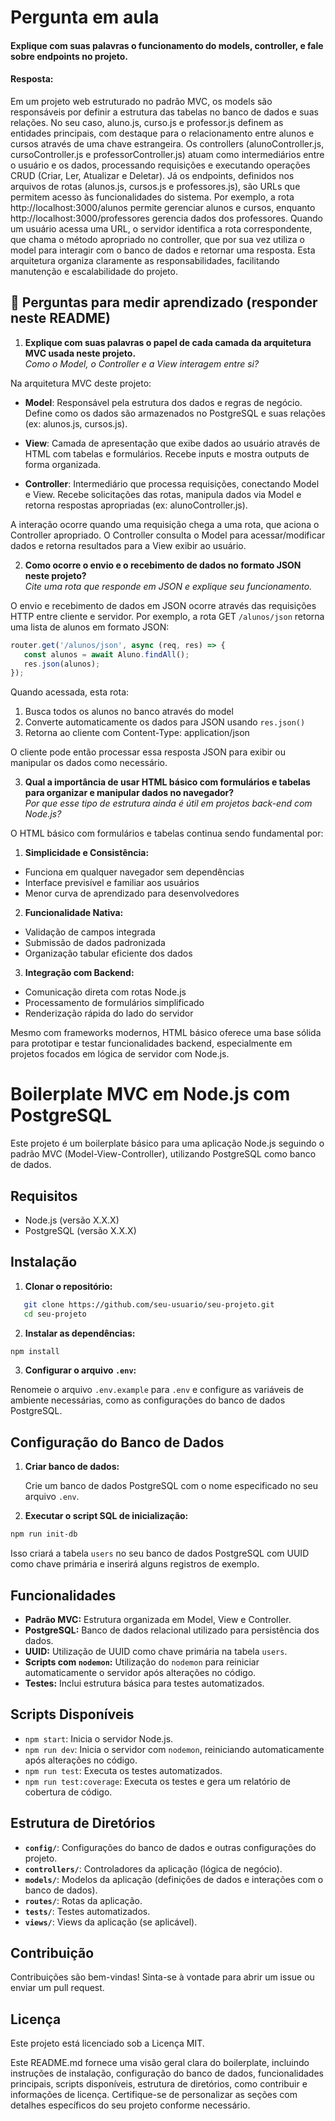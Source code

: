 # Pergunta em aula

#### Explique com suas palavras o funcionamento do models, controller, e fale sobre endpoints no projeto.

#### Resposta:

Em um projeto web estruturado no padrão MVC, os models são responsáveis por definir a estrutura das tabelas no banco de dados e suas relações. No seu caso, aluno.js, curso.js e professor.js definem as entidades principais, com destaque para o relacionamento entre alunos e cursos através de uma chave estrangeira. Os controllers (alunoController.js, cursoController.js e professorController.js) atuam como intermediários entre o usuário e os dados, processando requisições e executando operações CRUD (Criar, Ler, Atualizar e Deletar). Já os endpoints, definidos nos arquivos de rotas (alunos.js, cursos.js e professores.js), são URLs que permitem acesso às funcionalidades do sistema. Por exemplo, a rota http://localhost:3000/alunos permite gerenciar alunos e cursos, enquanto http://localhost:3000/professores gerencia dados dos professores. Quando um usuário acessa uma URL, o servidor identifica a rota correspondente, que chama o método apropriado no controller, que por sua vez utiliza o model para interagir com o banco de dados e retornar uma resposta. Esta arquitetura organiza claramente as responsabilidades, facilitando manutenção e escalabilidade do projeto.

## 🧠 Perguntas para medir aprendizado (responder neste README)

1. **Explique com suas palavras o papel de cada camada da arquitetura MVC usada neste projeto.**  
  *Como o Model, o Controller e a View interagem entre si?*

Na arquitetura MVC deste projeto:

- **Model**: Responsável pela estrutura dos dados e regras de negócio. Define como os dados são armazenados no PostgreSQL e suas relações (ex: alunos.js, cursos.js). 

- **View**: Camada de apresentação que exibe dados ao usuário através de HTML com tabelas e formulários. Recebe inputs e mostra outputs de forma organizada.

- **Controller**: Intermediário que processa requisições, conectando Model e View. Recebe solicitações das rotas, manipula dados via Model e retorna respostas apropriadas (ex: alunoController.js).

A interação ocorre quando uma requisição chega a uma rota, que aciona o Controller apropriado. O Controller consulta o Model para acessar/modificar dados e retorna resultados para a View exibir ao usuário.

2. **Como ocorre o envio e o recebimento de dados no formato JSON neste projeto?**  
  *Cite uma rota que responde em JSON e explique seu funcionamento.*

O envio e recebimento de dados em JSON ocorre através das requisições HTTP entre cliente e servidor. Por exemplo, a rota GET `/alunos/json` retorna uma lista de alunos em formato JSON:

```javascript
router.get('/alunos/json', async (req, res) => {
   const alunos = await Aluno.findAll();
   res.json(alunos);
});
```

Quando acessada, esta rota:
1. Busca todos os alunos no banco através do model
2. Converte automaticamente os dados para JSON usando `res.json()`
3. Retorna ao cliente com Content-Type: application/json

O cliente pode então processar essa resposta JSON para exibir ou manipular os dados como necessário.

3. **Qual a importância de usar HTML básico com formulários e tabelas para organizar e manipular dados no navegador?**  
  *Por que esse tipo de estrutura ainda é útil em projetos back-end com Node.js?*

O HTML básico com formulários e tabelas continua sendo fundamental por:

1. **Simplicidade e Consistência:**
  - Funciona em qualquer navegador sem dependências
  - Interface previsível e familiar aos usuários
  - Menor curva de aprendizado para desenvolvedores

2. **Funcionalidade Nativa:**
  - Validação de campos integrada
  - Submissão de dados padronizada
  - Organização tabular eficiente dos dados

3. **Integração com Backend:**
  - Comunicação direta com rotas Node.js
  - Processamento de formulários simplificado
  - Renderização rápida do lado do servidor

Mesmo com frameworks modernos, HTML básico oferece uma base sólida para prototipar e testar funcionalidades backend, especialmente em projetos focados em lógica de servidor com Node.js.



# Boilerplate MVC em Node.js com PostgreSQL

Este projeto é um boilerplate básico para uma aplicação Node.js seguindo o padrão MVC (Model-View-Controller), utilizando PostgreSQL como banco de dados.

## Requisitos

- Node.js (versão X.X.X)
- PostgreSQL (versão X.X.X)

## Instalação

1. **Clonar o repositório:**

```bash
   git clone https://github.com/seu-usuario/seu-projeto.git
   cd seu-projeto
```

2. **Instalar as dependências:**
    
```bash
npm install
```
    
3. **Configurar o arquivo `.env`:**
    
Renomeie o arquivo `.env.example` para `.env` e configure as variáveis de ambiente necessárias, como as configurações do banco de dados PostgreSQL.
    

Configuração do Banco de Dados
------------------------------

1. **Criar banco de dados:**
    
    Crie um banco de dados PostgreSQL com o nome especificado no seu arquivo `.env`.
    
2. **Executar o script SQL de inicialização:**
    
```bash
npm run init-db
```
    
Isso criará a tabela `users` no seu banco de dados PostgreSQL com UUID como chave primária e inserirá alguns registros de exemplo.
    

Funcionalidades
---------------

* **Padrão MVC:** Estrutura organizada em Model, View e Controller.
* **PostgreSQL:** Banco de dados relacional utilizado para persistência dos dados.
* **UUID:** Utilização de UUID como chave primária na tabela `users`.
* **Scripts com `nodemon`:** Utilização do `nodemon` para reiniciar automaticamente o servidor após alterações no código.
* **Testes:** Inclui estrutura básica para testes automatizados.

Scripts Disponíveis
-------------------

* `npm start`: Inicia o servidor Node.js.
* `npm run dev`: Inicia o servidor com `nodemon`, reiniciando automaticamente após alterações no código.
* `npm run test`: Executa os testes automatizados.
* `npm run test:coverage`: Executa os testes e gera um relatório de cobertura de código.

Estrutura de Diretórios
-----------------------

* **`config/`**: Configurações do banco de dados e outras configurações do projeto.
* **`controllers/`**: Controladores da aplicação (lógica de negócio).
* **`models/`**: Modelos da aplicação (definições de dados e interações com o banco de dados).
* **`routes/`**: Rotas da aplicação.
* **`tests/`**: Testes automatizados.
* **`views/`**: Views da aplicação (se aplicável).

Contribuição
------------

Contribuições são bem-vindas! Sinta-se à vontade para abrir um issue ou enviar um pull request.

Licença
-------

Este projeto está licenciado sob a Licença MIT.

Este README.md fornece uma visão geral clara do boilerplate, incluindo instruções de instalação, configuração do banco de dados, funcionalidades principais, scripts disponíveis, estrutura de diretórios, como contribuir e informações de licença. Certifique-se de personalizar as seções com detalhes específicos do seu projeto conforme necessário.